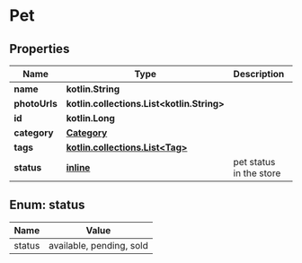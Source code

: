 
# Pet

## Properties
Name | Type | Description | Notes
------------ | ------------- | ------------- | -------------
**name** | **kotlin.String** |  | 
**photoUrls** | **kotlin.collections.List&lt;kotlin.String&gt;** |  | 
**id** | **kotlin.Long** |  |  [optional]
**category** | [**Category**](Category.md) |  |  [optional]
**tags** | [**kotlin.collections.List&lt;Tag&gt;**](Tag.md) |  |  [optional]
**status** | [**inline**](#Status) | pet status in the store |  [optional]


<a name="Status"></a>
## Enum: status
Name | Value
---- | -----
status | available, pending, sold



